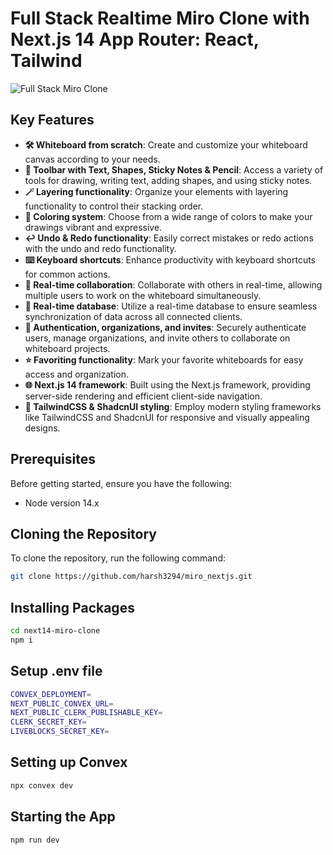 # Full Stack Realtime Miro Clone with Next.js 14 App Router: React, Tailwind

![Full Stack Miro Clone](https://harsh3294.github.io/StaticData/Miro/Images/thumbnail.png)

## Key Features

- **🛠️ Whiteboard from scratch**: Create and customize your whiteboard canvas according to your needs.
- **🧰 Toolbar with Text, Shapes, Sticky Notes & Pencil**: Access a variety of tools for drawing, writing text, adding shapes, and using sticky notes.
- **🪄 Layering functionality**: Organize your elements with layering functionality to control their stacking order.
- **🎨 Coloring system**: Choose from a wide range of colors to make your drawings vibrant and expressive.
- **↩️ Undo & Redo functionality**: Easily correct mistakes or redo actions with the undo and redo functionality.
- **⌨️ Keyboard shortcuts**: Enhance productivity with keyboard shortcuts for common actions.
- **🤝 Real-time collaboration**: Collaborate with others in real-time, allowing multiple users to work on the whiteboard simultaneously.
- **💾 Real-time database**: Utilize a real-time database to ensure seamless synchronization of data across all connected clients.
- **🔐 Authentication, organizations, and invites**: Securely authenticate users, manage organizations, and invite others to collaborate on whiteboard projects.
- **⭐️ Favoriting functionality**: Mark your favorite whiteboards for easy access and organization.
- **🌐 Next.js 14 framework**: Built using the Next.js framework, providing server-side rendering and efficient client-side navigation.
- **💅 TailwindCSS & ShadcnUI styling**: Employ modern styling frameworks like TailwindCSS and ShadcnUI for responsive and visually appealing designs.


## Prerequisites

Before getting started, ensure you have the following:

- Node version 14.x
  
## Cloning the Repository

To clone the repository, run the following command:

```bash
git clone https://github.com/harsh3294/miro_nextjs.git
```
## Installing Packages

```bash
cd next14-miro-clone
npm i
```

## Setup .env file

```bash
CONVEX_DEPLOYMENT=
NEXT_PUBLIC_CONVEX_URL=
NEXT_PUBLIC_CLERK_PUBLISHABLE_KEY=
CLERK_SECRET_KEY=
LIVEBLOCKS_SECRET_KEY=
```

## Setting up Convex

```bash 
npx convex dev
```

## Starting the App

```bash 
npm run dev
```
